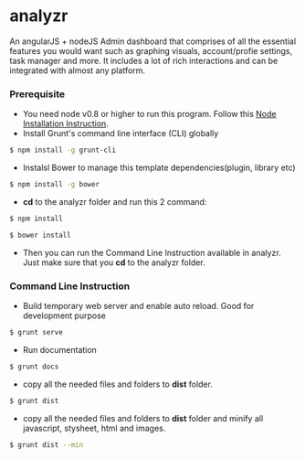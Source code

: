 # analyzr

An angularJS + nodeJS Admin dashboard that comprises of all the essential features you would want such as graphing visuals, account/profie settings, task manager and more.  It includes a lot of rich interactions and can be integrated with almost any platform.

### Prerequisite

+ You need node v0.8 or higher to run this program. Follow this [Node Installation Instruction](https://www.npmjs.org/doc/README.html).
+ Install Grunt's command line interface (CLI) globally
```sh
$ npm install -g grunt-cli
```
+ Instalsl Bower to manage this template dependencies(plugin, library etc)
```sh
$ npm install -g bower
```
+ **cd** to the analyzr folder and run this 2 command:
```sh
$ npm install
```
```sh
$ bower install
```
+ Then you can run the Command Line Instruction available in analyzr. Just make sure that you **cd** to the analyzr folder.


### Command Line Instruction

+ Build temporary web server and enable auto reload. Good for development purpose
```sh
$ grunt serve
```
+ Run documentation
```sh
$ grunt docs
```
+ copy all the needed files and folders to **dist** folder.
```sh
$ grunt dist
```
+ copy all the needed files and folders to **dist** folder and minify all javascript, stysheet, html and images.
```sh
$ grunt dist --min
```

